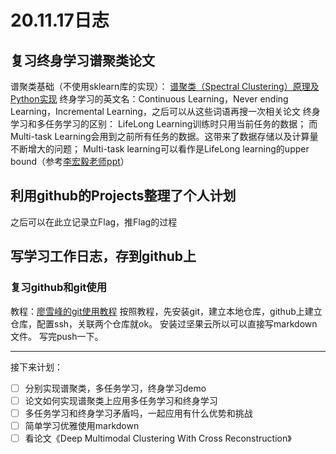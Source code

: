 # 20.11.17日志
## 复习终身学习谱聚类论文

谱聚类基础（不使用sklearn库的实现）：
[谱聚类（Spectral Clustering）原理及Python实现](https://blog.csdn.net/songbinxu/article/details/80838865)
终身学习的英文名：Continuous Learning，Never ending Learning，Incremental Learning，之后可以从这些词语再搜一次相关论文
终身学习和多任务学习的区别： LifeLong Learning训练时只用当前任务的数据； 而Multi-task Learning会用到之前所有任务的数据。这带来了数据存储以及计算量不断增大的问题； Multi-task learning可以看作是LifeLong learning的upper bound（参考[李宏毅老师ppt](https://zhuanlan.zhihu.com/p/119324185)）

## 利用github的Projects整理了个人计划
之后可以在此立记录立Flag，推Flag的过程

## 写学习工作日志，存到github上
### 复习github和git使用
教程：[廖雪峰的git使用教程](https://www.liaoxuefeng.com/wiki/896043488029600)
按照教程，先安装git，建立本地仓库，github上建立仓库，配置ssh，关联两个仓库就ok。
安装过坚果云所以可以直接写markdown文件。
写完push一下。

---
接下来计划：
- [ ] 分别实现谱聚类，多任务学习，终身学习demo
- [ ] 论文如何实现谱聚类上应用多任务学习和终身学习
- [ ] 多任务学习和终身学习矛盾吗，一起应用有什么优势和挑战
- [ ] 简单学习优雅使用markdown
- [ ] 看论文《Deep Multimodal Clustering With Cross Reconstruction》
